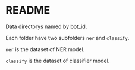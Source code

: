 # README

Data directorys named by bot_id.

Each folder have two subfolders `ner` and `classify`.

`ner` is the dataset of NER model.

`classify` is the dataset of classifier model.